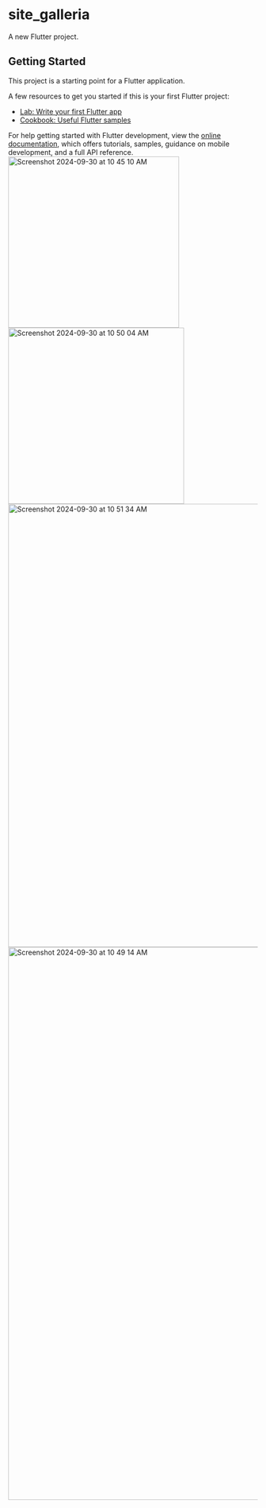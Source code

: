 # site_galleria

A new Flutter project.

## Getting Started

This project is a starting point for a Flutter application.

A few resources to get you started if this is your first Flutter project:

- [Lab: Write your first Flutter app](https://docs.flutter.dev/get-started/codelab)
- [Cookbook: Useful Flutter samples](https://docs.flutter.dev/cookbook)

For help getting started with Flutter development, view the
[online documentation](https://docs.flutter.dev/), which offers tutorials,
samples, guidance on mobile development, and a full API reference.
<img width="345" alt="Screenshot 2024-09-30 at 10 45 10 AM" src="https://github.com/user-attachments/assets/cd3d9665-26e6-43b4-b075-f058c8c55925">
<img width="355" alt="Screenshot 2024-09-30 at 10 50 04 AM" src="https://github.com/user-attachments/assets/c3f3475d-9c77-4537-b07d-9e6fb0f99832">
<img width="893" alt="Screenshot 2024-09-30 at 10 51 34 AM" src="https://github.com/user-attachments/assets/844d2c0e-d797-45f6-ae3c-bee898c9eaa3">
<img width="1114" alt="Screenshot 2024-09-30 at 10 49 14 AM" src="https://github.com/user-attachments/assets/812ac54c-bc50-49f9-9729-67eb64aac116">
